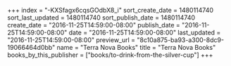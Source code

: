 +++
index = "-KXSfagx6cqsGOdbX8_i"
sort_create_date = 1480114740
sort_last_updated = 1480114740
sort_publish_date = 1480114740
create_date = "2016-11-25T14:59:00-08:00"
publish_date = "2016-11-25T14:59:00-08:00"
date = "2016-11-25T14:59:00-08:00"
last_updated = "2016-11-25T14:59:00-08:00"
preview_url = "8c10a875-ba93-a300-8dc9-19066464d0bb"
name = "Terra Nova Books"
title = "Terra Nova Books"
books_by_this_publisher = ["books/to-drink-from-the-silver-cup"]
+++
